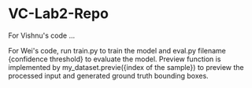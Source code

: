 # VC-Lab2-Repo

For Vishnu's code ...

For Wei's code, run train.py to train the model and eval.py filename {confidence threshold} to evaluate the model. Preview function is implemented by my_dataset.previe({index of the sample}) to preview the processed input and generated ground truth bounding boxes.
